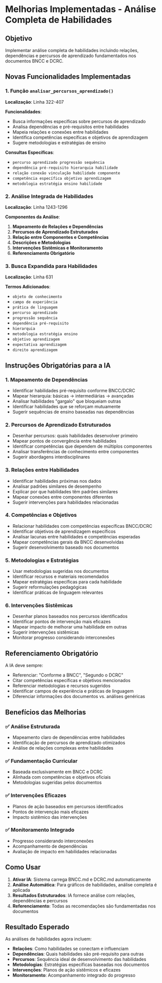 # Melhorias Implementadas - Análise Completa de Habilidades

## Objetivo
Implementar análise completa de habilidades incluindo relações, dependências e percursos de aprendizado fundamentados nos documentos BNCC e DCRC.

## Novas Funcionalidades Implementadas

### 1. Função `analisar_percursos_aprendizado()`
**Localização**: Linha 322-407

**Funcionalidades**:
- Busca informações específicas sobre percursos de aprendizado
- Analisa dependências e pré-requisitos entre habilidades
- Mapeia relações e conexões entre habilidades
- Identifica competências específicas e objetivos de aprendizagem
- Sugere metodologias e estratégias de ensino

**Consultas Específicas**:
- `percurso aprendizado progressão sequência`
- `dependência pré-requisito hierarquia habilidade`
- `relação conexão vinculação habilidade componente`
- `competência específica objetivo aprendizagem`
- `metodologia estratégia ensino habilidade`

### 2. Análise Integrada de Habilidades
**Localização**: Linha 1243-1296

**Componentes da Análise**:
1. **Mapeamento de Relações e Dependências**
2. **Percursos de Aprendizado Estruturados**
3. **Relação entre Componentes e Competências**
4. **Descrições e Metodologias**
5. **Intervenções Sistêmicas e Monitoramento**
6. **Referenciamento Obrigatório**

### 3. Busca Expandida para Habilidades
**Localização**: Linha 631

**Termos Adicionados**:
- `objeto de conhecimento`
- `campo de experiência`
- `prática de linguagem`
- `percurso aprendizado`
- `progressão sequência`
- `dependência pré-requisito`
- `hierarquia`
- `metodologia estratégia ensino`
- `objetivo aprendizagem`
- `expectativa aprendizagem`
- `direito aprendizagem`

## Instruções Obrigatórias para a IA

### 1. Mapeamento de Dependências
- Identificar habilidades pré-requisito conforme BNCC/DCRC
- Mapear hierarquia: básicas → intermediárias → avançadas
- Analisar habilidades "gargalo" que bloqueiam outras
- Identificar habilidades que se reforçam mutuamente
- Sugerir sequências de ensino baseadas nas dependências

### 2. Percursos de Aprendizado Estruturados
- Desenhar percursos: quais habilidades desenvolver primeiro
- Mapear pontos de convergência entre habilidades
- Identificar competências que dependem de múltiplos componentes
- Analisar transferências de conhecimento entre componentes
- Sugerir abordagens interdisciplinares

### 3. Relações entre Habilidades
- Identificar habilidades próximas nos dados
- Analisar padrões similares de desempenho
- Explicar por que habilidades têm padrões similares
- Mapear conexões entre componentes diferentes
- Sugerir intervenções para habilidades relacionadas

### 4. Competências e Objetivos
- Relacionar habilidades com competências específicas BNCC/DCRC
- Identificar objetivos de aprendizagem específicos
- Analisar lacunas entre habilidades e competências esperadas
- Mapear competências gerais da BNCC desenvolvidas
- Sugerir desenvolvimento baseado nos documentos

### 5. Metodologias e Estratégias
- Usar metodologias sugeridas nos documentos
- Identificar recursos e materiais recomendados
- Mapear estratégias específicas para cada habilidade
- Sugerir reformulações pedagógicas
- Identificar práticas de linguagem relevantes

### 6. Intervenções Sistêmicas
- Desenhar planos baseados nos percursos identificados
- Identificar pontos de intervenção mais eficazes
- Mapear impacto de melhorar uma habilidade em outras
- Sugerir intervenções sistêmicas
- Monitorar progresso considerando interconexões

## Referenciamento Obrigatório

A IA deve sempre:
- Referenciar: "Conforme a BNCC", "Segundo o DCRC"
- Citar competências específicas e objetivos mencionados
- Referenciar metodologias e recursos sugeridos
- Identificar campos de experiência e práticas de linguagem
- Diferenciar informações dos documentos vs. análises genéricas

## Benefícios das Melhorias

### ✅ **Análise Estruturada**
- Mapeamento claro de dependências entre habilidades
- Identificação de percursos de aprendizado otimizados
- Análise de relações complexas entre habilidades

### ✅ **Fundamentação Curricular**
- Baseada exclusivamente em BNCC e DCRC
- Alinhada com competências e objetivos oficiais
- Metodologias sugeridas pelos documentos

### ✅ **Intervenções Eficazes**
- Planos de ação baseados em percursos identificados
- Pontos de intervenção mais eficazes
- Impacto sistêmico das intervenções

### ✅ **Monitoramento Integrado**
- Progresso considerando interconexões
- Acompanhamento de dependências
- Avaliação de impacto em habilidades relacionadas

## Como Usar

1. **Ativar IA**: Sistema carrega BNCC.md e DCRC.md automaticamente
2. **Análise Automática**: Para gráficos de habilidades, análise completa é aplicada
3. **Resultados Estruturados**: IA fornece análise com relações, dependências e percursos
4. **Referenciamento**: Todas as recomendações são fundamentadas nos documentos

## Resultado Esperado

As análises de habilidades agora incluem:
- **Relações**: Como habilidades se conectam e influenciam
- **Dependências**: Quais habilidades são pré-requisito para outras
- **Percursos**: Sequência ideal de desenvolvimento das habilidades
- **Metodologias**: Estratégias específicas baseadas nos documentos
- **Intervenções**: Planos de ação sistêmicos e eficazes
- **Monitoramento**: Acompanhamento integrado do progresso
